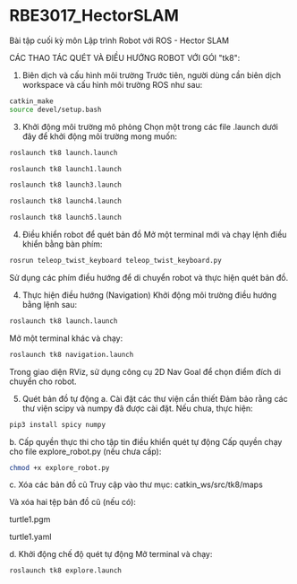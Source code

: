 # RBE3017_HectorSLAM
Bài tập cuối kỳ môn Lập trình Robot với ROS - Hector SLAM

CÁC THAO TÁC QUÉT VÀ ĐIỀU HƯỚNG ROBOT VỚI GÓI "tk8":
1. Biên dịch và cấu hình môi trường
Trước tiên, người dùng cần biên dịch workspace và cấu hình môi trường ROS như sau:

```bash
catkin_make
source devel/setup.bash
```

3. Khởi động môi trường mô phỏng
Chọn một trong các file .launch dưới đây để khởi động môi trường mong muốn:
```bash
roslaunch tk8 launch.launch
```

```bash
roslaunch tk8 launch1.launch
```

```bash
roslaunch tk8 launch3.launch
```

```bash
roslaunch tk8 launch4.launch
```

```bash
roslaunch tk8 launch5.launch
```

4. Điều khiển robot để quét bản đồ
Mở một terminal mới và chạy lệnh điều khiển bằng bàn phím:
```bash
rosrun teleop_twist_keyboard teleop_twist_keyboard.py
```

Sử dụng các phím điều hướng để di chuyển robot và thực hiện quét bản đồ.

4. Thực hiện điều hướng (Navigation)
Khởi động môi trường điều hướng bằng lệnh sau:
```bash
roslaunch tk8 launch.launch
```

Mở một terminal khác và chạy:
```bash
roslaunch tk8 navigation.launch
```

Trong giao diện RViz, sử dụng công cụ 2D Nav Goal để chọn điểm đích di chuyển cho robot.


5. Quét bản đồ tự động
a. Cài đặt các thư viện cần thiết
Đảm bảo rằng các thư viện scipy và numpy đã được cài đặt. Nếu chưa, thực hiện:
```bash
pip3 install spicy numpy
```

b. Cấp quyền thực thi cho tập tin điều khiển quét tự động
Cấp quyền chạy cho file explore_robot.py (nếu chưa cấp):
```bash
chmod +x explore_robot.py
```
c. Xóa các bản đồ cũ
Truy cập vào thư mục:
catkin_ws/src/tk8/maps

Và xóa hai tệp bản đồ cũ (nếu có):

turtle1.pgm

turtle1.yaml

d. Khởi động chế độ quét tự động
Mở terminal và chạy:
```bash
roslaunch tk8 explore.launch
```
